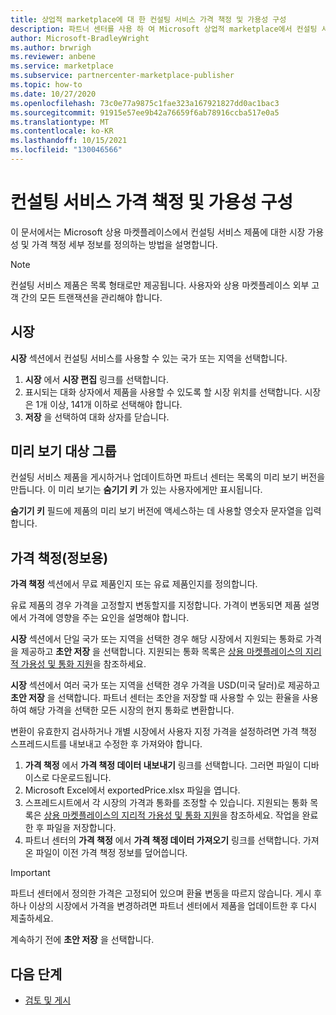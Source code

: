 ```yaml
---
title: 상업적 marketplace에 대 한 컨설팅 서비스 가격 책정 및 가용성 구성
description: 파트너 센터를 사용 하 여 Microsoft 상업적 marketplace에서 컨설팅 서비스 제공 가격 세부 정보 및 시장 가용성을 구성 합니다.
author: Microsoft-BradleyWright
ms.author: brwrigh
ms.reviewer: anbene
ms.service: marketplace
ms.subservice: partnercenter-marketplace-publisher
ms.topic: how-to
ms.date: 10/27/2020
ms.openlocfilehash: 73c0e77a9875c1fae323a167921827dd0ac1bac3
ms.sourcegitcommit: 91915e57ee9b42a76659f6ab78916ccba517e0a5
ms.translationtype: MT
ms.contentlocale: ko-KR
ms.lasthandoff: 10/15/2021
ms.locfileid: "130046566"
---
```

# <a name="configure-your-consulting-service-pricing-and-availability"></a>컨설팅 서비스 가격 책정 및 가용성 구성

이 문서에서는 Microsoft 상용 마켓플레이스에서 컨설팅 서비스 제품에 대한 시장 가용성 및 가격 책정 세부 정보를 정의하는 방법을 설명합니다.

> [!NOTE]
> 컨설팅 서비스 제품은 목록 형태로만 제공됩니다. 사용자와 상용 마켓플레이스 외부 고객 간의 모든 트랜잭션을 관리해야 합니다.

## <a name="markets"></a>시장

**시장** 섹션에서 컨설팅 서비스를 사용할 수 있는 국가 또는 지역을 선택합니다.

1. **시장** 에서 **시장 편집** 링크를 선택합니다.
2. 표시되는 대화 상자에서 제품을 사용할 수 있도록 할 시장 위치를 선택합니다. 시장은 1개 이상, 141개 이하로 선택해야 합니다.
3. **저장** 을 선택하여 대화 상자를 닫습니다.

## <a name="preview-audience"></a>미리 보기 대상 그룹

컨설팅 서비스 제품을 게시하거나 업데이트하면 파트너 센터는 목록의 미리 보기 버전을 만듭니다. 이 미리 보기는 **숨기기 키** 가 있는 사용자에게만 표시됩니다.

**숨기기 키** 필드에 제품의 미리 보기 버전에 액세스하는 데 사용할 영숫자 문자열을 입력합니다.

## <a name="pricing-informational-only"></a>가격 책정(정보용)

**가격 책정** 섹션에서 무료 제품인지 또는 유료 제품인지를 정의합니다.

유료 제품의 경우 가격을 고정할지 변동할지를 지정합니다. 가격이 변동되면 제품 설명에서 가격에 영향을 주는 요인을 설명해야 합니다.

**시장** 섹션에서 단일 국가 또는 지역을 선택한 경우 해당 시장에서 지원되는 통화로 가격을 제공하고 **초안 저장** 을 선택합니다. 지원되는 통화 목록은 [상용 마켓플레이스의 지리적 가용성 및 통화 지원](./marketplace-geo-availability-currencies.md)을 참조하세요.

**시장** 섹션에서 여러 국가 또는 지역을 선택한 경우 가격을 USD(미국 달러)로 제공하고 **초안 저장** 을 선택합니다. 파트너 센터는 초안을 저장할 때 사용할 수 있는 환율을 사용하여 해당 가격을 선택한 모든 시장의 현지 통화로 변환합니다.

변환이 유효한지 검사하거나 개별 시장에서 사용자 지정 가격을 설정하려면 가격 책정 스프레드시트를 내보내고 수정한 후 가져와야 합니다.

1. **가격 책정** 에서 **가격 책정 데이터 내보내기** 링크를 선택합니다. 그러면 파일이 디바이스로 다운로드됩니다.
1. Microsoft Excel에서 exportedPrice.xlsx 파일을 엽니다.
1. 스프레드시트에서 각 시장의 가격과 통화를 조정할 수 있습니다. 지원되는 통화 목록은 [상용 마켓플레이스의 지리적 가용성 및 통화 지원](./marketplace-geo-availability-currencies.md)을 참조하세요. 작업을 완료한 후 파일을 저장합니다.
1. 파트너 센터의 **가격 책정** 에서 **가격 책정 데이터 가져오기** 링크를 선택합니다. 가져온 파일이 이전 가격 책정 정보를 덮어씁니다.

> [!IMPORTANT]
> 파트너 센터에서 정의한 가격은 고정되어 있으며 환율 변동을 따르지 않습니다. 게시 후 하나 이상의 시장에서 가격을 변경하려면 파트너 센터에서 제품을 업데이트한 후 다시 제출하세요.

계속하기 전에 **초안 저장** 을 선택합니다.

## <a name="next-steps"></a>다음 단계

* [검토 및 게시](review-publish-offer.md)